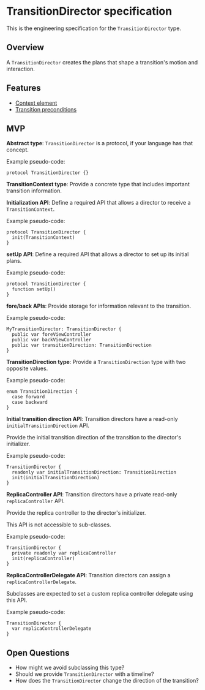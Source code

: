 # TransitionDirector specification

This is the engineering specification for the `TransitionDirector` type.

## Overview

A `TransitionDirector` creates the plans that shape a transition's motion and interaction.

## Features

* [Context element](feature-context-element.md)
* [Transition preconditions](feature-transition-preconditions.md)

## MVP

**Abstract type**: `TransitionDirector` is a protocol, if your language has that concept.

Example pseudo-code:

```
protocol TransitionDirector {}
```

**TransitionContext type**: Provide a concrete type that includes important transition information.



**Initialization API**: Define a required API that allows a director to receive a `TransitionContext`.

Example pseudo-code:

```
protocol TransitionDirector {
  init(TransitionContext)
}
```

**setUp API**: Define a required API that allows a director to set up its initial plans.

Example pseudo-code:

```
protocol TransitionDirector {
  function setUp()
}
```

**fore/back APIs**: Provide storage for information relevant to the transition.

Example pseudo-code:

```
MyTransitionDirector: TransitionDirector {
  public var foreViewController
  public var backViewController
  public var transitionDirection: TransitionDirection
}
```

**TransitionDirection type**: Provide a `TransitionDirection` type with two opposite values.

Example pseudo-code:

```
enum TransitionDirection {
  case forward
  case backward
}
```

**Initial transition direction API**: Transition directors have a read-only `initialTransitionDirection` API.

Provide the initial transition direction of the transition to the director's initializer.

Example pseudo-code:

```
TransitionDirector {
  readonly var initialTransitionDirection: TransitionDirection
  init(initialTransitionDirection)
}
```

**ReplicaController API**: Transition directors have a private read-only `replicaController` API.

Provide the replica controller to the director's initializer.

This API is not accessible to sub-classes.

Example pseudo-code:

```
TransitionDirector {
  private readonly var replicaController
  init(replicaController)
}
```

**ReplicaControllerDelegate API**: Transition directors can assign a `replicaControllerDelegate`.

Subclasses are expected to set a custom replica controller delegate using this API.

Example pseudo-code:

```
TransitionDirector {
  var replicaControllerDelegate
}
```

## Open Questions

* How might we avoid subclassing this type?
* Should we provide `TransitionDirector` with a timeline?
* How does the `TransitionDirector` change the direction of the transition?

